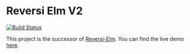 # Reversi Elm V2

[![Build Status](https://travis-ci.org/LesleyLai/Reversi-Elm-V2.svg?branch=master)](https://travis-ci.org/LesleyLai/Reversi-Elm-V2)

This project is the successor of [Reversi-Elm](https://github.com/LesleyLai/Reversi-Elm). You can find the live demo [here](https://lesleylai.github.io/Reversi-Elm-V2/).
